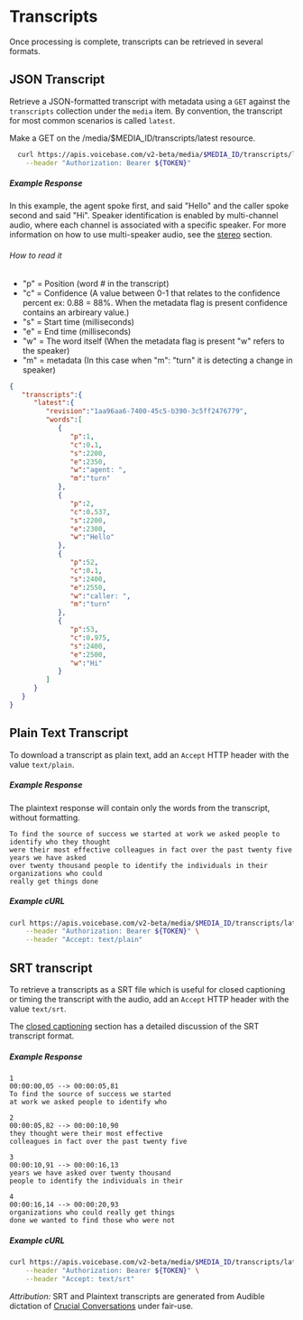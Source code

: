 # Transcripts

Once processing is complete, transcripts can be retrieved in several formats.


## JSON Transcript

Retrieve a JSON-formatted transcript with metadata using a `GET` against the `transcripts` collection under the `media` item. By convention, the transcript for most common scenarios is called `latest`.

Make a GET on the /media/$MEDIA_ID/transcripts/latest resource.

```sh
  curl https://apis.voicebase.com/v2-beta/media/$MEDIA_ID/transcripts/latest \
    --header "Authorization: Bearer ${TOKEN}" 
```

##### Example Response
In this example, the agent spoke first, and said "Hello" and the caller spoke second and said "Hi".
Speaker identification is enabled by multi-channel audio, where each channel is associated with a specific speaker. For more information on how to use multi-speaker audio, see the [stereo](stereo.md) section.

###### How to read it
* "p" = Position (word # in the transcript)
* "c" = Confidence (A value between 0-1 that relates to the confidence percent ex: 0.88 = 88%.  When the metadata flag is present confidence contains an arbireary value.)
* "s" = Start time (milliseconds)
* "e" = End time (milliseconds)
* "w" = The word itself (When the metadata flag is present "w" refers to the speaker)
* "m" = metadata (In this case when "m": "turn" it is detecting a change in speaker)

```json
{  
   "transcripts":{  
      "latest":{  
         "revision":"1aa96aa6-7400-45c5-b390-3c5ff2476779",
         "words":[  
            {  
               "p":1,
               "c":0.1,
               "s":2200,
               "e":2350,
               "w":"agent: ",
               "m":"turn"
            },
            {  
               "p":2,
               "c":0.537,
               "s":2200,
               "e":2300,
               "w":"Hello"
            },
            {  
               "p":52,
               "c":0.1,
               "s":2400,
               "e":2550,
               "w":"caller: ",
               "m":"turn"
            },
            {  
               "p":53,
               "c":0.975,
               "s":2400,
               "e":2500,
               "w":"Hi"
            }
         ]
      }
   }
}
```

## Plain Text Transcript

To download a transcript as plain text, add an `Accept` HTTP header with the value `text/plain`.

##### Example Response

The plaintext response will contain only the words from the transcript, without formatting.

```
To find the source of success we started at work we asked people to identify who they thought
were their most effective colleagues in fact over the past twenty five years we have asked
over twenty thousand people to identify the individuals in their organizations who could
really get things done
```

##### Example cURL

```sh
curl https://apis.voicebase.com/v2-beta/media/$MEDIA_ID/transcripts/latest \
    --header "Authorization: Bearer ${TOKEN}" \
    --header "Accept: text/plain"
```

## SRT transcript

To retrieve a transcripts as a SRT file which is useful for closed captioning or timing the transcript with the audio, add an `Accept` HTTP header with the value `text/srt`.

The [closed captioning](closed-captioning.html) section has a detailed discussion of the SRT transcript format.

##### Example Response

```
1
00:00:00,05 --> 00:00:05,81
To find the source of success we started
at work we asked people to identify who

2
00:00:05,82 --> 00:00:10,90
they thought were their most effective
colleagues in fact over the past twenty five

3
00:00:10,91 --> 00:00:16,13
years we have asked over twenty thousand
people to identify the individuals in their

4
00:00:16,14 --> 00:00:20,93
organizations who could really get things
done we wanted to find those who were not
```

##### Example cURL

```sh
curl https://apis.voicebase.com/v2-beta/media/$MEDIA_ID/transcripts/latest \
    --header "Authorization: Bearer ${TOKEN}" \
    --header "Accept: text/srt"
```




_Attribution:_ SRT and Plaintext transcripts are generated from Audible dictation of [Crucial Conversations](http://www.audible.com/pd/Business/Crucial-Conversations-Audiobook/B009RQZDHS?source_code=GPAGBSH0508140001&mkwid=sDishsy3J_dc&pcrid=90539104740&pmt=&pkw=&cvosrc=ppc%20cse.google%20shopping.342766860&cvo_crid=90539104740&cvo_pid=23455575420) under fair-use.
